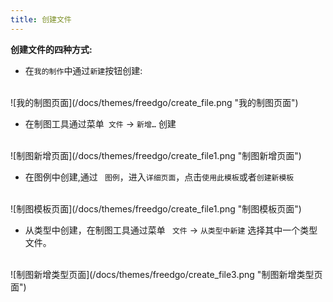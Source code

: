 ```yaml
---
title: 创建文件
---
```

**创建文件的四种方式:**

+ 在`我的制作`中通过`新建`按钮创建:
<br/>
  ![我的制图页面](/docs/themes/freedgo/create_file.png "我的制图页面")
  


+ 在制图工具通过菜单` 文件` -> `新增…` 创建
<br/>  
  ![制图新增页面](/docs/themes/freedgo/create_file1.png "制图新增页面")
  
<br/>

+ 在图例中创建,通过 ` 图例`，进入`详细页面`，点击`使用此模板`或者`创建新模板`
<br/>  
  ![制图模板页面](/docs/themes/freedgo/create_file1.png "制图模板页面")
  
<br/>

+ 从类型中创建，在制图工具通过菜单 ` 文件` -> `从类型中新建` 选择其中一个类型文件。
<br/>  
  ![制图新增类型页面](/docs/themes/freedgo/create_file3.png "制图新增类型页面")
  
<br/>
 
